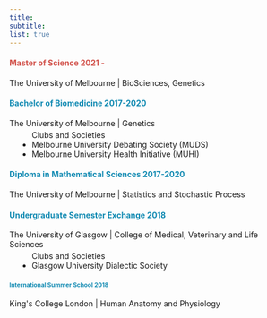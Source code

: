 ```yaml
---
title: 
subtitle:  
list: true
---
```


 <div class="col-12">
 <div class="row experience">
 <div class="col py-2">
 
 
  <div class="card experience course">    
         <div class="card-body">
             
  <h4 class="card-title exp-title text-muted my-0"><span style="color:#D2524B">
  <span class="edu-title-top">
  <i class="fas fa-graduation-cap">
  </i>
  Master of Science 2021 - 
  </span> 
  </h4>
  </spa> 
  
  <div class="card-subtitle my-0 article-metadata">
  
  <p class='employ-text'> The University of Melbourne | BioSciences, Genetics </p> 

  
</div>

</div>

</div> 






 <div class="card experience course">  
        <div class="card-body">
        
<h4 class="card-title exp-title text-muted my-0">
<span style="color:#118AB2">
<span class="edu-title">
  <i class="fas fa-graduation-cap">
  </i>
  Bachelor of Biomedicine 2017-2020   
  </h4> 
  
  </span> 
  
  <div class="card-subtitle my-0 article-metadata">
  <p class='employ-text'> The University of Melbourne  | Genetics </p>
  <span class='employ-text'>
  <ul style="margin-top:-10px;padding-left:40px">  
  <span style="padding-left:-20px"> Clubs and Societies </span>
  <li> Melbourne University Debating Society (MUDS) </li>
  <li> Melbourne University Health Initiative (MUHI) </li> 
   </ul> 
   </dd> 
   </dl>
   </span> 
</div>
</div>
</div>


 <div class="card experience course">  
        <div class="card-body">
        
<h4 class="card-title exp-title text-muted my-0">
<span style="color:#118AB2">
<span class="edu-title">
  <i class="fas fa-graduation-cap">
  </i>
  Diploma in Mathematical Sciences 2017-2020   
  </h4> 
  </span> 
  <div class="card-subtitle my-0 article-metadata">
  <p class='employ-text'> The University of Melbourne  | Statistics and Stochastic Process </p>

   
</div>
</div>
</div>


 <div class="card experience course">  
        <div class="card-body">
        
<h4 class="card-title exp-title text-muted my-0">

<span style="color:#118AB2">
<span class="edu-title">
  <i class="fas fa-globe-americas"></i> 
  Undergraduate Semester Exchange 2018
  
  </h4> 
  </span> 
  
  <div class="card-subtitle my-0 article-metadata">
  <p class='employ-text'> The University of Glasgow | College of Medical, Veterinary and Life Sciences  </p> 
  <ul style="margin-top:-10px;padding-left:40px">  
  <span style="padding-left:-20px"> Clubs and Societies </span>
  <li> Glasgow University Dialectic Society </li>
  </ul> 

   
</div>
</div>
</div>



 <div class="card experience course">  
        <div class="card-body">
        
<h4 class="card-title exp-title text-muted my-0"><span style="font-size:1.1vw;color:#118AB2">
  <span class="edu-title">
  <i class="fas fa-globe-americas"></i> 
  International Summer School 2018 

  </h4> 
  </span>
  
  <div class="card-subtitle my-0 article-metadata">
  <p class='employ-text'> King's College London | Human Anatomy and Physiology  </p>

   
</div>
</div>
</div>









</div> 
</div> 
</div> 
